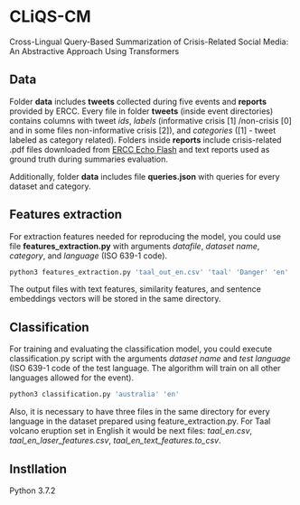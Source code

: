 # CLiQS-CM
Cross-Lingual Query-Based Summarization of Crisis-Related Social Media:
An Abstractive Approach Using Transformers



## Data

Folder **data** includes **tweets** collected during five events and **reports** provided by ERCC. Every file in folder **tweets** (inside event directories) contains columns with tweet *ids*, *labels* (informative crisis [1] /non-crisis [0] and in some files non-informative crisis [2]), and *categories* ([1] - tweet labeled as category related). Folders inside **reports** include crisis-related .pdf files downloaded from [ERCC Echo Flash](https://erccportal.jrc.ec.europa.eu/ECHO-Products/Echo-Flash#/echo-flash-items/latest) and text reports used as ground truth during summaries evaluation.

Additionally, folder **data** includes file **queries.json** with queries for every dataset and category.



## Features extraction

For extraction features needed for reproducing the model, you could use file **features_extraction.py** with arguments *datafile*, *dataset name*, *category*, and *language* (ISO 639-1 code).

```python
python3 features_extraction.py 'taal_out_en.csv' 'taal' 'Danger' 'en'
```

The output files with text features, similarity features, and sentence embeddings vectors will be stored in the same directory.



## Classification

For training and evaluating the classification model, you could execute classification.py script with the arguments *dataset name* and *test language* (ISO 639-1 code of the test language. The algorithm will train on all other languages allowed for the event). 

```python
python3 classification.py 'australia' 'en'
```



Also, it is necessary to have three files in the same directory for every language in the dataset prepared using feature_extraction.py. For Taal volcano eruption set in English it would be next files: *taal_en.csv*, *taal_en_laser_features.csv*, *taal_en_text_features.to_csv*.



## Instllation

Python 3.7.2
